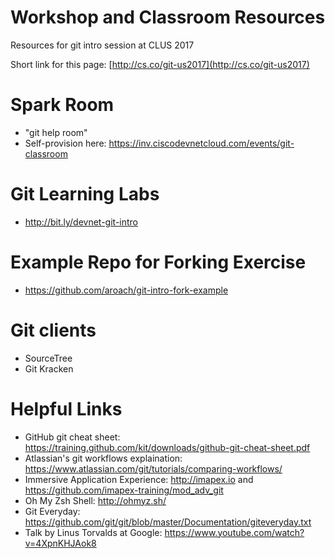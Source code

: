 #  Workshop and Classroom Resources
Resources for git intro session at CLUS 2017

Short link for this page: [http://cs.co/git-us2017](http://cs.co/git-us2017)

# Spark Room

* "git help room"
* Self-provision here: https://inv.ciscodevnetcloud.com/events/git-classroom

# Git Learning Labs

* http://bit.ly/devnet-git-intro

# Example Repo for Forking Exercise

* https://github.com/aroach/git-intro-fork-example

# Git clients

* SourceTree
* Git Kracken

# Helpful Links

* GitHub git cheat sheet: https://training.github.com/kit/downloads/github-git-cheat-sheet.pdf
* Atlassian's git workflows explaination: https://www.atlassian.com/git/tutorials/comparing-workflows/
* Immersive Application Experience: http://imapex.io and https://github.com/imapex-training/mod_adv_git
* Oh My Zsh Shell: http://ohmyz.sh/
* Git Everyday: https://github.com/git/git/blob/master/Documentation/giteveryday.txt
* Talk by Linus Torvalds at Google: https://www.youtube.com/watch?v=4XpnKHJAok8
